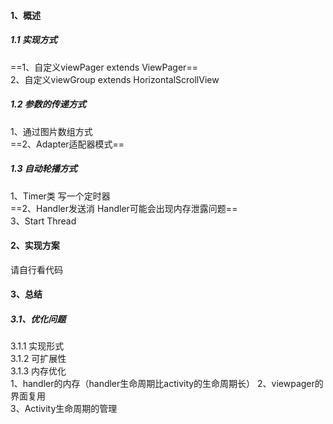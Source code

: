 #### 1、概述
##### 1.1 实现方式
==1、自定义viewPager extends ViewPager==  
2、自定义viewGroup extends HorizontalScrollView
##### 1.2 参数的传递方式
1、通过图片数组方式  
==2、Adapter适配器模式==  
##### 1.3 自动轮播方式
1、Timer类 写一个定时器  
==2、Handler发送消  Handler可能会出现内存泄露问题==  
3、Start Thread
#### 2、实现方案
请自行看代码
#### 3、总结
##### 3.1、优化问题
3.1.1 实现形式  
3.1.2 可扩展性  
3.1.3 内存优化  
1、handler的内存（handler生命周期比activity的生命周期长）  2、viewpager的界面复用  
3、Activity生命周期的管理